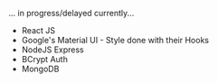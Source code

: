 ... in progress/delayed currently...

- React JS
- Google's Material UI - Style done with their Hooks
- NodeJS Express
- BCrypt Auth
- MongoDB
